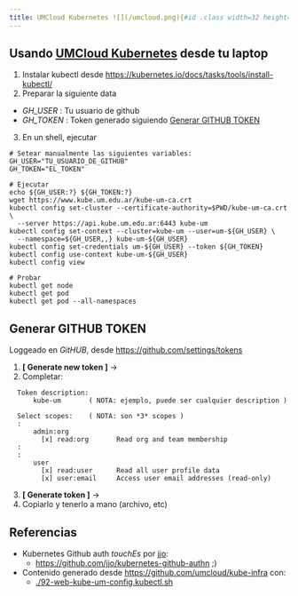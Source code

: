 ```yaml
---
title: UMCloud Kubernetes ![](/umcloud.png){#id .class width=32 height=32}
---
```


## Usando [UMCloud Kubernetes](#) desde tu laptop
1. Instalar kubectl desde <https://kubernetes.io/docs/tasks/tools/install-kubectl/>
2. Preparar la siguiente data
  - _GH\_USER_ : Tu usuario de github
  - _GH\_TOKEN_ : Token generado siguiendo [Generar GITHUB TOKEN](#generar-github-token)
3. En un shell, ejecutar

```
# Setear manualmente las siguientes variables:
GH_USER="TU_USUARIO_DE_GITHUB"
GH_TOKEN="EL_TOKEN"

# Ejecutar
echo ${GH_USER:?} ${GH_TOKEN:?}
wget https://www.kube.um.edu.ar/kube-um-ca.crt
kubectl config set-cluster --certificate-authority=$PWD/kube-um-ca.crt \
  --server https://api.kube.um.edu.ar:6443 kube-um
kubectl config set-context --cluster=kube-um --user=um-${GH_USER} \
  --namespace=${GH_USER,,} kube-um-${GH_USER}
kubectl config set-credentials um-${GH_USER} --token ${GH_TOKEN}
kubectl config use-context kube-um-${GH_USER}
kubectl config view

# Probar
kubectl get node
kubectl get pod
kubectl get pod --all-namespaces
```

## Generar GITHUB TOKEN

Loggeado en _GitHUB_, desde <https://github.com/settings/tokens>

1. **[ Generate new token ]** ->
2. Completar:

```
  Token description:
      kube-um       ( NOTA: ejemplo, puede ser cualquier description )

  Select scopes:    ( NOTA: son *3* scopes )
  :
      admin:org
        [x] read:org       Read org and team membership
  :
  :
      user
        [x] read:user      Read all user profile data
        [x] user:email     Access user email addresses (read-only)
```
3. **[ Generate token ]** ->
4. Copiarlo y tenerlo a mano (archivo, etc)

## Referencias

* Kubernetes Github auth _touchEs_ por [jjo](https://twitter.com/xjjo):
    - <https://github.com/jjo/kubernetes-github-authn> ;)
* Contenido generado desde <https://github.com/umcloud/kube-infra> con:
    - [./92-web-kube-um-config.kubectl.sh](https://github.com/umcloud/kube-infra/blob/master/92-web-kube-um-config.kubectl.sh)
